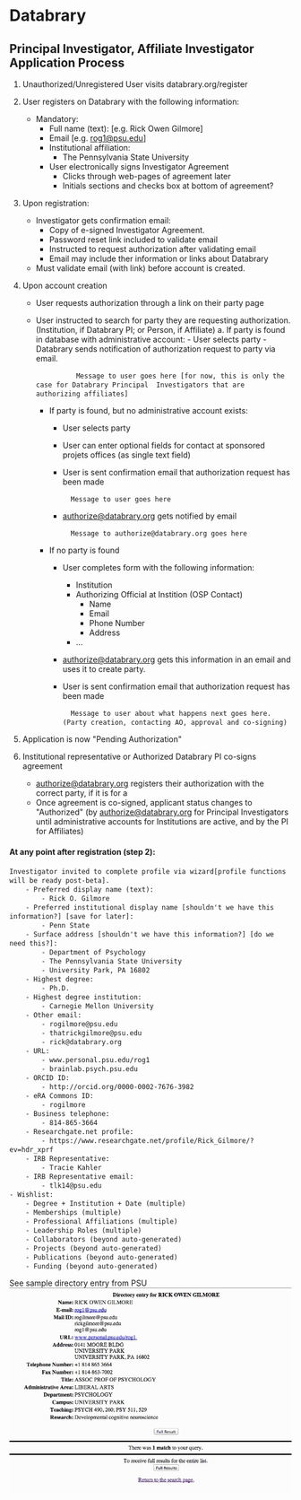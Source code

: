 # Databrary
## Principal Investigator, Affiliate Investigator Application Process

1. Unauthorized/Unregistered User visits databrary.org/register
1. User registers on Databrary with the following information:
	- Mandatory:
		- Full name (text): [e.g. Rick Owen Gilmore] 
		- Email [e.g. rog1@psu.edu]
		- Institutional affiliation: 
			- The Pennsylvania State University
		- User electronically signs Investigator Agreement
			- Clicks through web-pages of agreement later 
			- Initials sections and checks box at bottom of agreement?
1. Upon registration:
	- Investigator gets confirmation email:
		- Copy of e-signed Investigator Agreement.
		- Password reset link included to validate email
		- Instructed to request authorization after validating email
		- Email may include ther information or links about Databrary
	- Must validate email (with link) before account is created.
1. Upon account creation
	- User requests authorization through a link on their party page 
	- User instructed to search for party they are requesting authorization. (Institution, if Databrary PI; or Person, if Affiliate)
		a. If party is found in database with administrative account:
			- User selects party
			- Databrary sends notification of authorization request to party via email. 
			
					Message to user goes here [for now, this is only the case for Databrary Principal  Investigators that are authorizing affiliates]
		- If party is found, but no administrative account exists:
			- User selects party
			- User can enter optional fields for contact at sponsored projets offices (as single text field)
			- User is sent confirmation email that authorization request has been made
			
			
					Message to user goes here
			- authorize@databrary.org gets notified by email 
			
					Message to authorize@databrary.org goes here
				
		- If no party is found
			- User completes form with the following information:
				- Institution
				- Authorizing Official at Instition (OSP Contact)
					- Name
					- Email
					- Phone Number
					- Address
				- ... 
			- authorize@databrary.org gets this information in an email and uses it to create party.
			- User is sent confirmation email that authorization request has been made
			
					Message to user about what happens next goes here. (Party creation, contacting AO, approval and co-signing)
		
1. Application is now "Pending Authorization"
	
1. Institutional representative or Authorized Databrary PI co-signs agreement
	- authorize@databrary.org registers their authorization with the correct party, if it is for a  
	- Once agreement is co-signed, applicant status changes to "Authorized" (by authorize@databrary.org for Principal Investigators until administrative accounts for Institutions are active, and by the PI for Affiliates)
	
 
	
#### At any point after registration (step 2):
	Investigator invited to complete profile via wizard[profile functions will be ready post-beta].
		- Preferred display name (text): 
			- Rick O. Gilmore
		- Preferred institutional display name [shouldn't we have this information?] [save for later]: 
			- Penn State
		- Surface address [shouldn't we have this information?] [do we need this?]: 
			- Department of Psychology
			- The Pennsylvania State University
			- University Park, PA 16802
		- Highest degree:
			- Ph.D.
		- Highest degree institution:
			- Carnegie Mellon University
		- Other email:
			- rogilmore@psu.edu
			- thatrickgilmore@psu.edu
			- rick@databrary.org
		- URL:
			- www.personal.psu.edu/rog1
			- brainlab.psych.psu.edu
		- ORCID ID:
			- http://orcid.org/0000-0002-7676-3982
		- eRA Commons ID:
			- rogilmore
		- Business telephone:
			- 814-865-3664
		- Researchgate.net profile:
			- https://www.researchgate.net/profile/Rick_Gilmore/?ev=hdr_xprf
		- IRB Representative:
			- Tracie Kahler
		- IRB Representative email:
			- tlk14@psu.edu
	- Wishlist:
		- Degree + Institution + Date (multiple)
		- Memberships (multiple)
		- Professional Affiliations (multiple)
		- Leadership Roles (multiple)
		- Collaborators (beyond auto-generated)
		- Projects (beyond auto-generated)
		- Publications (beyond auto-generated)
		- Funding (beyond auto-generated)
		
See sample directory entry from PSU ![sample LDAP query from PSU](rog1-psu-ldap.jpg)
